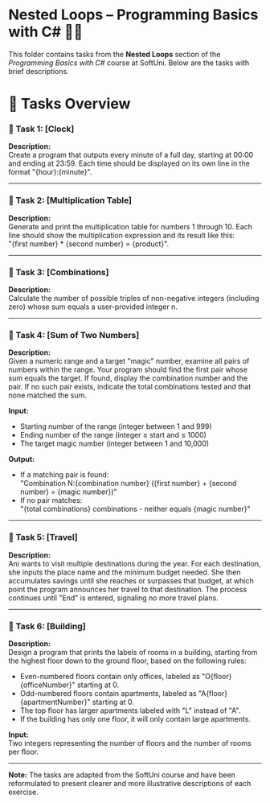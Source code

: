 # Nested Loops – Programming Basics with C# 🧑‍💻

This folder contains tasks from the **Nested Loops** section of the _Programming Basics with C#_ course at SoftUni. Below are the tasks with brief descriptions.

# 🔧 Tasks Overview

### 📝 Task 1: [Clock]  
**Description:**  
Create a program that outputs every minute of a full day, starting at 00:00 and ending at 23:59. Each time should be displayed on its own line in the format "{hour}:{minute}".

---

### 📝 Task 2: [Multiplication Table]  
**Description:**  
Generate and print the multiplication table for numbers 1 through 10. Each line should show the multiplication expression and its result like this:  
"{first number} * {second number} = {product}".

---

### 📝 Task 3: [Combinations]  
**Description:**  
Calculate the number of possible triples of non-negative integers (including zero) whose sum equals a user-provided integer n.

---

### 📝 Task 4: [Sum of Two Numbers]  
**Description:**  
Given a numeric range and a target "magic" number, examine all pairs of numbers within the range. Your program should find the first pair whose sum equals the target. If found, display the combination number and the pair. If no such pair exists, indicate the total combinations tested and that none matched the sum.

**Input:**  
- Starting number of the range (integer between 1 and 999)  
- Ending number of the range (integer ≥ start and ≤ 1000)  
- The target magic number (integer between 1 and 10,000)  

**Output:**  
- If a matching pair is found:  
  "Combination N:{combination number} ({first number} + {second number} = {magic number})"  
- If no pair matches:  
  "{total combinations} combinations - neither equals {magic number}"

---

### 📝 Task 5: [Travel]  
**Description:**  
Ani wants to visit multiple destinations during the year. For each destination, she inputs the place name and the minimum budget needed. She then accumulates savings until she reaches or surpasses that budget, at which point the program announces her travel to that destination. The process continues until "End" is entered, signaling no more travel plans.

---

### 📝 Task 6: [Building]  
**Description:**  
Design a program that prints the labels of rooms in a building, starting from the highest floor down to the ground floor, based on the following rules:

- Even-numbered floors contain only offices, labeled as "O{floor}{officeNumber}" starting at 0.  
- Odd-numbered floors contain apartments, labeled as "A{floor}{apartmentNumber}" starting at 0.  
- The top floor has larger apartments labeled with "L" instead of "A".  
- If the building has only one floor, it will only contain large apartments.

**Input:**  
Two integers representing the number of floors and the number of rooms per floor.

---

**Note:** The tasks are adapted from the SoftUni course and have been reformulated to present clearer and more illustrative descriptions of each exercise.
